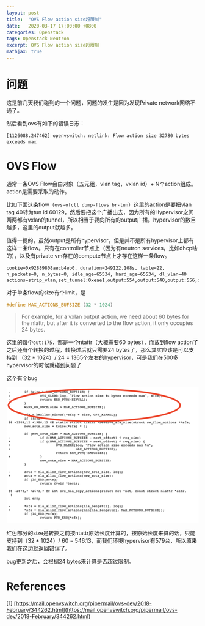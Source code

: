 ```yaml
---
layout: post
title:  "OVS Flow action size超限制"
date:   2020-03-17 17:00:00 +0800
categories: Openstack
tags: Openstack-Neutron
excerpt: OVS Flow action size超限制
mathjax: true
---
```


# 问题

这是前几天我们碰到的一个问题，问题的发生是因为发现Private network网络不通了。

然后看到ovs有如下的错误日志：

```shell
[1126088.247462] openvswitch: netlink: Flow action size 32780 bytes exceeds max
```

# OVS Flow

通常一条OVS Flow会由对象（五元组，vlan tag，vxlan id）+ N个action组成。action是需要采取的动作。

比如下面这条flow（`ovs-ofctl dump-flows br-tun`）这里的action是要把vlan tag 40转为tun id 60129，然后要把这个广播出去，因为所有的Hypervisor之间两两都有vxlan的tunnel，所以相当于要向所有的output广播。hypervisor的数目越多，这里的output就越多。

值得一提的，虽然output是所有hypervisor，但是并不是所有hypervisor上都有这样一条flow。只有在controller节点上（因为有neutron services，比如dhcp啥的），以及有private vm存在的compute节点上才存在这样一条flow。

```shell
cookie=0x92889808aecb4eb0, duration=249122.108s, table=22, n_packets=0, n_bytes=0, idle_age=65534, hard_age=65534, dl_vlan=40 actions=strip_vlan,set_tunnel:0xeae1,output:554,output:540,output:556,output:553,output:559,output:558,output:541,output:356,output:378,output:396,output:214,output:465,output:499,output:477,output:479,output:25,output:41,output:469,output:453,output:53,output:37,output:50,output:39,output:38,output:47,output:29,output:42,output:569,output:567,output:536,output:522,output:521,output:520,output:528,output:577,output:582,output:578,output:268,output:278,output:287,output:284,output:297,output:10,output:35,output:6,output:14,output:15,output:13,output:40,output:8,output:2,output:3,output:227,output:221,output:217,output:203,output:201,output:226,output:206,output:228,output:289,output:286,output:158,output:147,output:160,output:152,output:291,output:165,output:157,output:146,output:166,output:151,output:89,output:81,output:77,output:86,output:88,output:85,output:84,output:83,output:87,output:95,output:283,output:281,output:329,output:307,output:319,output:325,output:318,output:316,output:306,output:301,output:296,output:265,output:277,output:298,output:273,output:475,output:445,output:441,output:462,output:476,output:463,output:472,output:478,output:449,output:450,output:464,output:495,output:360,output:355,output:411,output:410,output:370,output:358,output:365,output:367,output:430,output:434,output:431,output:436,output:417,output:427,output:421,output:419,output:535,output:532,output:539,output:232,output:237,output:235,output:236,output:230,output:534,output:394,output:438,output:116,output:118,output:134,output:110,output:109,output:106,output:107,output:120,output:189,output:111,output:112,output:119,output:132,output:127,output:114,output:108,output:117,output:105,output:99,output:115,output:76,output:187,output:179,output:170,output:171,output:176,output:383,output:372,output:345,output:344,output:337,output:348,output:341,output:380,output:375,output:418,output:413,output:428,output:426,output:470,output:437,output:433,output:432,output:57,output:54,output:56,output:467,output:60,output:58,output:62,output:59,output:586,output:576,output:573,output:574,output:575,output:571,output:580,output:570,output:584,output:583,output:564,output:542,output:560,output:563,output:548,output:555,output:545,output:552,output:544,output:562,output:299,output:267,output:256,output:255,output:253,output:300,output:274,output:254,output:295,output:261,output:218,output:225,output:190,output:197,output:223,output:204,output:202,output:191,output:192,output:354,output:340,output:346,output:280,output:336,output:480,output:461,output:482,output:447,output:292,output:285,output:272,output:270,output:484,output:473,output:481,output:455,output:460,output:488,output:491,output:502,output:19,output:23,output:16,output:30,output:18,output:32,output:11,output:22,output:45,output:28,output:572,output:579,output:581,output:585,output:568,output:363,output:402,output:379,output:369,output:404,output:403,output:397,output:399,output:407,output:393,output:279,output:293,output:144,output:137,output:257,output:263,output:290,output:188,output:182,output:185,output:168,output:172,output:186,output:161,output:184,output:173,output:181,output:248,output:242,output:250,output:244,output:241,output:249,output:238,output:231,output:234,output:233,output:485,output:317,output:312,output:331,output:334,output:200,output:220,output:339,output:349,output:213,output:198,output:222,output:224,output:219,output:210,output:517,output:503,output:386,output:388,output:92,output:69,output:65,output:67,output:64,output:63,output:68,output:72,output:70,output:71,output:505,output:512,output:385,output:309,output:332,output:333,output:313,output:320,output:303,output:314,output:323,output:381,output:315,output:310,output:408,output:550,output:546,output:377,output:561,output:557,output:566,output:361,output:551,output:543,output:547,output:549,output:74,output:359,output:518,output:511,output:444,output:439,output:506,output:516,output:443,output:458,output:442,output:489,output:446,output:448,output:456,output:466,output:406,output:193,output:194,output:215,output:216,output:177,output:174,output:154,output:150,output:163,output:178,output:148,output:155,output:183,output:180,output:371,output:391,output:368,output:389,output:373,output:382,output:366,output:398,output:357,output:384,output:565,output:208,output:471,output:440,output:493,output:468,output:474,output:459,output:500,output:457,output:501,output:486,output:26,output:48,output:52,output:44,output:34,output:33,output:24,output:51,output:46,output:36,output:400,output:405,output:376,output:401,output:387,output:409,output:390,output:395,output:392,output:425,output:537,output:130,output:141,output:139,output:123,output:143,output:136,output:131,output:135,output:258,output:140,output:138,output:483,output:492,output:498,output:519,output:494,output:490,output:487,output:451,output:497,output:496,output:269,output:452,output:5,output:4,output:240,output:246,output:247,output:245,output:243,output:251,output:252,output:239,output:264,output:288,output:20,output:49,output:12,output:7,output:43,output:31,output:9,output:21,output:27,output:17,output:199,output:196,output:207,output:211,output:195,output:229,output:205,output:209,output:212,output:80,output:66,output:78,output:73,output:75,output:91,output:82,output:61,output:90,output:79,output:525,output:524,output:531,output:538,output:530,output:526,output:523,output:529,output:527,output:533,output:308,output:305,output:311,output:322,output:328,output:330,output:321,output:324,output:326,output:327,output:514,output:454,output:513,output:266,output:276,output:260,output:55,output:259,output:294,output:271,output:262,output:275,output:282,output:416,output:424,output:507,output:508,output:509,output:515,output:504,output:510,output:423,output:422,output:412,output:420,output:414,output:435,output:415,output:429,output:142,output:133,output:124,output:128,output:129,output:126,output:125,output:121,output:113,output:122,output:103,output:101,output:97,output:98,output:100,output:102,output:93,output:104,output:94,output:96,output:167,output:156,output:169,output:149,output:159,output:164,output:153,output:145,output:162,output:175
```

对于单条flow的size有个limit，是

```c
#define MAX_ACTIONS_BUFSIZE	(32 * 1024)
```

> For example, for a vxlan output action, we need about 60 bytes for the nlattr, but after it is converted to the flow action, it only occupies 24 bytes.

这里的每个`out:175`，都是一个ntattr（大概需要60 bytes），而放到flow action了之后还有个转换的过程，转换过后就只需要24 bytes了，那么其实应该是可以支持到 （32 * 1024）/ 24 = 1365个左右的hypervisor，可是我们在500多hypervisor的时候就碰到问题了

这个有个bug

![image-20200317223745891](../assets/images/image-20200317223745891.png)

红色部分的size是转换之前按ntattr原始长度计算的，按原始长度来算的话，只能支持到（32 * 1024）/ 60 = 546.13，而我们环境hypervisor有579台，所以原来我们在这边就返回错误了。

bug更新之后，会根据24 bytes来计算是否超过限制。

# References

[1] [https://mail.openvswitch.org/pipermail/ovs-dev/2018-February/344262.html](https://mail.openvswitch.org/pipermail/ovs-dev/2018-February/344262.html)

